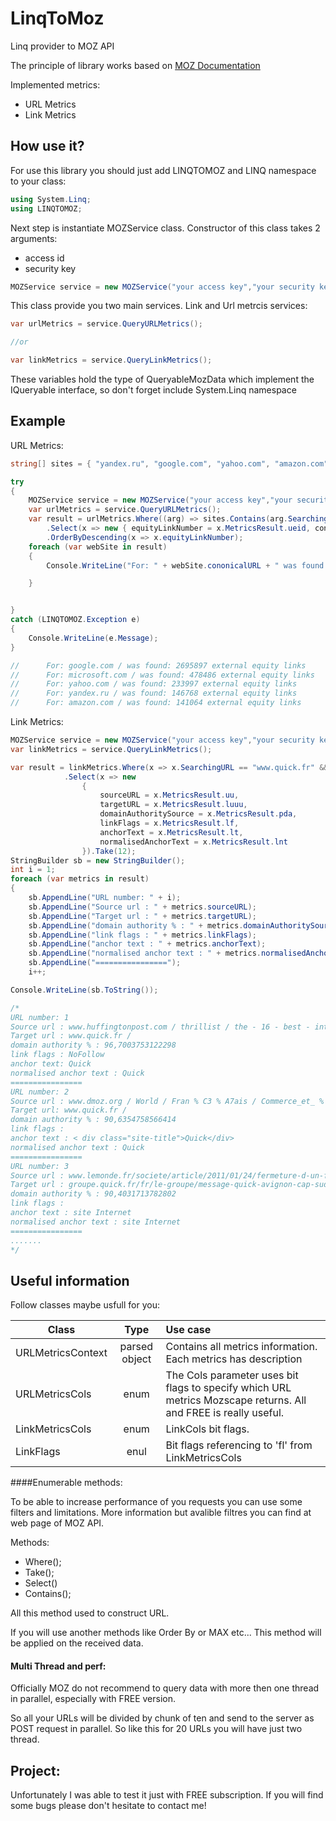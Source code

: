 # LinqToMoz
Linq provider to MOZ API

The principle of library works based on [MOZ Documentation](https://moz.com/help/guides/moz-api/mozscape/overview)

Implemented metrics:

* URL Metrics
* Link Metrics

## How use it?
For use this library you should just add LINQTOMOZ and LINQ namespace to your class:

```c#
using System.Linq;
using LINQTOMOZ;
```
Next step is instantiate MOZService class. Constructor of this class takes 2 arguments:

* access id
* security key

```c#
MOZService service = new MOZService("your access key","your security key");
```
This class provide you two main services. Link and Url metrcis services:
```c#
var urlMetrics = service.QueryURLMetrics();

//or

var linkMetrics = service.QueryLinkMetrics();
```
These variables hold the type of QueryableMozData which implement the IQueryable interface, so don't forget include System.Linq namespace

## Example

URL Metrics:
```c#
string[] sites = { "yandex.ru", "google.com", "yahoo.com", "amazon.com", "microsoft.com"};

try
{
	MOZService service = new MOZService("your access key","your security key");
	var urlMetrics = service.QueryURLMetrics();
	var result = urlMetrics.Where((arg) => sites.Contains(arg.SearchingURL) && arg.SourceCols == URLMetricsCols.FREE)
		.Select(x => new { equityLinkNumber = x.MetricsResult.ueid, cononicalURL = x.MetricsResult.uu })
		.OrderByDescending(x => x.equityLinkNumber);	
	foreach (var webSite in result)
	{
		Console.WriteLine("For: " + webSite.cononicalURL + " was found: " + webSite.equityLinkNumber + " external 		  equity  links");

	}


}
catch (LINQTOMOZ.Exception e)
{
	Console.WriteLine(e.Message);
}

//		For: google.com / was found: 2695897 external equity links
// 		For: microsoft.com / was found: 478486 external equity links
//		For: yahoo.com / was found: 233997 external equity links
//		For: yandex.ru / was found: 146768 external equity links
//		For: amazon.com / was found: 141064 external equity links
```
Link Metrics:
```c#
MOZService service = new MOZService("your access key","your security key");
var linkMetrics = service.QueryLinkMetrics();

var result = linkMetrics.Where(x => x.SearchingURL == "www.quick.fr" && x.Scope == ScopeType.PageToDomain && x.Sort == Sort.DomainAuthority && x.SourceCols == URLMetricsCols.FREE && x.LinkCols == (LinkMetricsCols.Flags | LinkMetricsCols.AnchorText | LinkMetricsCols.NormalizedAnchorText | LinkMetricsCols.MozRankPassed))
			.Select(x => new
				{
					sourceURL = x.MetricsResult.uu,
					targetURL = x.MetricsResult.luuu,
					domainAuthoritySource = x.MetricsResult.pda,
					linkFlags = x.MetricsResult.lf,
					anchorText = x.MetricsResult.lt,
					normalisedAnchorText = x.MetricsResult.lnt
				}).Take(12);
StringBuilder sb = new StringBuilder();
int i = 1;
foreach (var metrics in result)
{
	sb.AppendLine("URL number: " + i);
	sb.AppendLine("Source url : " + metrics.sourceURL);
	sb.AppendLine("Target url : " + metrics.targetURL);
	sb.AppendLine("domain authority % : " + metrics.domainAuthoritySource);
	sb.AppendLine("link flags : " + metrics.linkFlags);
	sb.AppendLine("anchor text : " + metrics.anchorText);
	sb.AppendLine("normalised anchor text : " + metrics.normalisedAnchorText);
	sb.AppendLine("================");
	i++;

Console.WriteLine(sb.ToString());

/*
URL number: 1
Source url : www.huffingtonpost.com / thrillist / the - 16 - best - international_b_6062214.html
Target url : www.quick.fr /
domain authority % : 96,7003753122298
link flags : NoFollow
anchor text: Quick
normalised anchor text : Quick
================
URL number: 2
Source url : www.dmoz.org / World / Fran % C3 % A7ais / Commerce_et_ % C3 % A9conomie / Gastronomie_et_alimentation / Restaurants_et_bars /
Target url: www.quick.fr /
domain authority % : 90,6354758566414
link flags : 
anchor text : < div class="site-title">Quick</div>
normalised anchor text : Quick
================
URL number: 3
Source url : www.lemonde.fr/societe/article/2011/01/24/fermeture-d-un-fast-food-pres-d-avignon-apres-la-mort-suspecte-d-un-adolescent_1469591_3224.html
Target url : groupe.quick.fr/fr/le-groupe/message-quick-avignon-cap-sud
domain authority % : 90,4031713782802
link flags : 
anchor text : site Internet
normalised anchor text : site Internet
================
.......
*/
```
## Useful information

Follow classes maybe usfull for you:

| Class         	| Type          | Use case  							|
| -------------------- 	|:-------------:| :-------------------------------------------------------------|
| URLMetricsContext     | parsed object | Contains all metrics information. Each metrics has description|
| URLMetricsCols      	| enum	        | The Cols parameter uses bit flags to specify which URL metrics Mozscape returns. All and FREE is really useful.|
| LinkMetricsCols 	| enum      	| LinkCols bit flags.			|
| LinkFlags             | enul          | Bit flags referencing to 'fl' from  LinkMetricsCols |


####Enumerable methods:

To be able to increase performance of you requests you can use some filters and limitations. More information but avalible filtres you can find at web page of MOZ API. 

Methods:

* Where();
* Take();
* Select()
* Contains();

All this method used to construct URL. 

If you will use another methods like Order By or MAX etc... This method will be applied on the received data.

#### Multi Thread and perf:

Officially MOZ do not recommend to query data with more then one thread in parallel, especially with FREE version.

So all your URLs will be divided by chunk of ten and send to the server as POST request in parallel. So like this for 20 URLs you will have just two thread.

## Project:

Unfortunately I was able to test it just with FREE subscription.
If you will find some bugs please don't hesitate to contact me!








